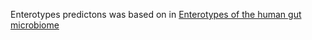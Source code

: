 Enterotypes predictons was based on in [Enterotypes of the human gut microbiome](https://www.nature.com/articles/nature09944)
